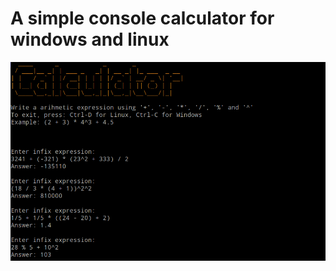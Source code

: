 # A simple console calculator for windows and linux

![screenshot showing what the program looks like](appearance.png)
